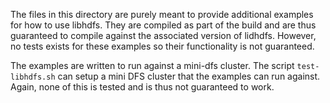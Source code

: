 <!--
  Licensed to the Apache Software Foundation (ASF) under one
  or more contributor license agreements.  See the NOTICE file
  distributed with this work for additional information
  regarding copyright ownership.  The ASF licenses this file
  to you under the Apache License, Version 2.0 (the
  "License"); you may not use this file except in compliance
  with the License.  You may obtain a copy of the License at

      http://www.apache.org/licenses/LICENSE-2.0

  Unless required by applicable law or agreed to in writing, software
  distributed under the License is distributed on an "AS IS" BASIS,
  WITHOUT WARRANTIES OR CONDITIONS OF ANY KIND, either express or implied.
  See the License for the specific language governing permissions and
  limitations under the License.
-->

The files in this directory are purely meant to provide additional examples for how to use libhdfs. They are compiled as
part of the build and are thus guaranteed to compile against the associated version of lidhdfs. However, no tests exists
for these examples so their functionality is not guaranteed.

The examples are written to run against a mini-dfs cluster. The script `test-libhdfs.sh` can setup a mini DFS cluster
that the examples can run against. Again, none of this is tested and is thus not guaranteed to work.